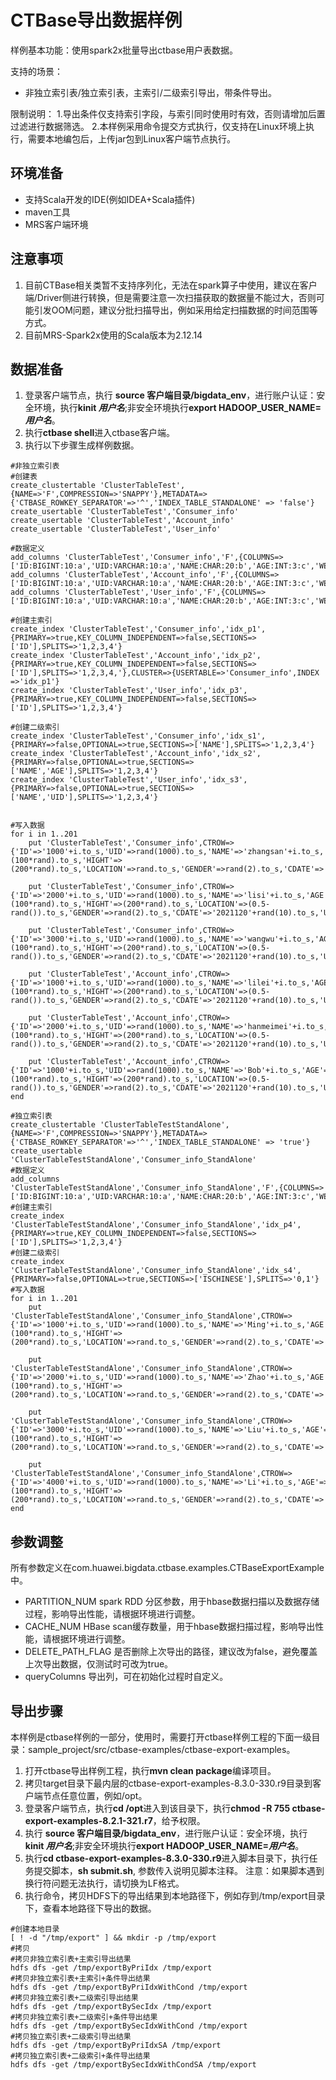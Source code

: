 # CTBase导出数据样例

样例基本功能：使用spark2x批量导出ctbase用户表数据。

支持的场景：

* 非独立索引表/独立索引表，主索引/二级索引导出，带条件导出。

限制说明：
1.导出条件仅支持索引字段，与索引同时使用时有效，否则请增加后置过滤进行数据筛选。
2.本样例采用命令提交方式执行，仅支持在Linux环境上执行，需要本地编包后，上传jar包到Linux客户端节点执行。

## 环境准备

* 支持Scala开发的IDE(例如IDEA+Scala插件)
* maven工具
* MRS客户端环境

## 注意事项

1. 目前CTBase相关类暂不支持序列化，无法在spark算子中使用，建议在客户端/Driver侧进行转换，但是需要注意一次扫描获取的数据量不能过大，否则可能引发OOM问题，建议分批扫描导出，例如采用给定扫描数据的时间范围等方式。
2. 目前MRS-Spark2x使用的Scala版本为2.12.14

## 数据准备

1. 登录客户端节点，执行 **source 客户端目录/bigdata_env**，进行账户认证：安全环境，执行**kinit *用户名***;非安全环境执行**export HADOOP_USER_NAME=*用户名***。
2. 执行**ctbase shell**进入ctbase客户端。
3. 执行以下步骤生成样例数据。

```
#非独立索引表
#创建表
create_clustertable 'ClusterTableTest',{NAME=>'F',COMPRESSION=>'SNAPPY'},METADATA=>{'CTBASE_ROWKEY_SEPARATOR'=>'^','INDEX_TABLE_STANDALONE' => 'false'}
create_usertable 'ClusterTableTest','Consumer_info'
create_usertable 'ClusterTableTest','Account_info'
create_usertable 'ClusterTableTest','User_info'

#数据定义
add_columns 'ClusterTableTest','Consumer_info','F',{COLUMNS=>['ID:BIGINT:10:a','UID:VARCHAR:10:a','NAME:CHAR:20:b','AGE:INT:3:c','WEIGHT:FLOAT:10:d','HIGHT:DOUBLE:20:d','LOCATION:DECIMAL:30:d','GENDER:BOOL:1:e','CDATE:VARCHAR:10:f','UDATE:CHAR:20:f']}
add_columns 'ClusterTableTest','Account_info','F',{COLUMNS=>['ID:BIGINT:10:a','UID:VARCHAR:10:a','NAME:CHAR:20:b','AGE:INT:3:c','WEIGHT:FLOAT:10:d','HIGHT:DOUBLE:20:d','LOCATION:DECIMAL:30:d','GENDER:BOOL:1:e','CDATE:VARCHAR:10:f','UDATE:CHAR:20:f']}
add_columns 'ClusterTableTest','User_info','F',{COLUMNS=>['ID:BIGINT:10:a','UID:VARCHAR:10:a','NAME:CHAR:20:b','AGE:INT:3:c','WEIGHT:FLOAT:10:d','HIGHT:DOUBLE:20:d','LOCATION:DECIMAL:30:d','GENDER:BOOL:1:e','CDATE:VARCHAR:10:f','UDATE:CHAR:20:f']}

#创建主索引
create_index 'ClusterTableTest','Consumer_info','idx_p1',{PRIMARY=>true,KEY_COLUMN_INDEPENDENT=>false,SECTIONS=>['ID'],SPLITS=>'1,2,3,4'}
create_index 'ClusterTableTest','Account_info','idx_p2',{PRIMARY=>true,KEY_COLUMN_INDEPENDENT=>false,SECTIONS=>['ID'],SPLITS=>'1,2,3,4,'},CLUSTER=>{USERTABLE=>'Consumer_info',INDEX =>'idx_p1'}
create_index 'ClusterTableTest','User_info','idx_p3',{PRIMARY=>true,KEY_COLUMN_INDEPENDENT=>false,SECTIONS=>['ID'],SPLITS=>'1,2,3,4'}

#创建二级索引
create_index 'ClusterTableTest','Consumer_info','idx_s1',{PRIMARY=>false,OPTIONAL=>true,SECTIONS=>['NAME'],SPLITS=>'1,2,3,4'}
create_index 'ClusterTableTest','Account_info','idx_s2',{PRIMARY=>false,OPTIONAL=>true,SECTIONS=>['NAME','AGE'],SPLITS=>'1,2,3,4'}
create_index 'ClusterTableTest','User_info','idx_s3',{PRIMARY=>false,OPTIONAL=>true,SECTIONS=>['NAME','UID'],SPLITS=>'1,2,3,4'}


#写入数据
for i in 1..201
    put 'ClusterTableTest','Consumer_info',CTROW=>{'ID'=>'1000'+i.to_s,'UID'=>rand(1000).to_s,'NAME'=>'zhangsan'+i.to_s,'AGE'=>rand(150).to_s,'WEIGHT'=>(100*rand).to_s,'HIGHT'=>(200*rand).to_s,'LOCATION'=>rand.to_s,'GENDER'=>rand(2).to_s,'CDATE'=>'2021120'+rand(10).to_s,'UDATE'=>'2021121'+rand(10).to_s}

    put 'ClusterTableTest','Consumer_info',CTROW=>{'ID'=>'2000'+i.to_s,'UID'=>rand(1000).to_s,'NAME'=>'lisi'+i.to_s,'AGE'=>rand(150).to_s,'WEIGHT'=>(100*rand).to_s,'HIGHT'=>(200*rand).to_s,'LOCATION'=>(0.5-rand()).to_s,'GENDER'=>rand(2).to_s,'CDATE'=>'2021120'+rand(10).to_s,'UDATE'=>'2021121'+rand(10).to_s}

    put 'ClusterTableTest','Consumer_info',CTROW=>{'ID'=>'3000'+i.to_s,'UID'=>rand(1000).to_s,'NAME'=>'wangwu'+i.to_s,'AGE'=>rand(150).to_s,'WEIGHT'=>(100*rand).to_s,'HIGHT'=>(200*rand).to_s,'LOCATION'=>(0.5-rand()).to_s,'GENDER'=>rand(2).to_s,'CDATE'=>'2021120'+rand(10).to_s,'UDATE'=>'2021121'+rand(10).to_s}

    put 'ClusterTableTest','Account_info',CTROW=>{'ID'=>'1000'+i.to_s,'UID'=>rand(1000).to_s,'NAME'=>'lilei'+i.to_s,'AGE'=>rand(150).to_s,'WEIGHT'=>(100*rand).to_s,'HIGHT'=>(200*rand).to_s,'LOCATION'=>(0.5-rand()).to_s,'GENDER'=>rand(2).to_s,'CDATE'=>'2021120'+rand(10).to_s,'UDATE'=>'2021121'+rand(10).to_s}

    put 'ClusterTableTest','Account_info',CTROW=>{'ID'=>'2000'+i.to_s,'UID'=>rand(1000).to_s,'NAME'=>'hanmeimei'+i.to_s,'AGE'=>rand(150).to_s,'WEIGHT'=>(100*rand).to_s,'HIGHT'=>(200*rand).to_s,'LOCATION'=>(0.5-rand()).to_s,'GENDER'=>rand(2).to_s,'CDATE'=>'2021120'+rand(10).to_s,'UDATE'=>'2021121'+rand(10).to_s}

    put 'ClusterTableTest','Account_info',CTROW=>{'ID'=>'1000'+i.to_s,'UID'=>rand(1000).to_s,'NAME'=>'Bob'+i.to_s,'AGE'=>rand(150).to_s,'WEIGHT'=>(100*rand).to_s,'HIGHT'=>(200*rand).to_s,'LOCATION'=>(0.5-rand()).to_s,'GENDER'=>rand(2).to_s,'CDATE'=>'2021120'+rand(10).to_s,'UDATE'=>'2021121'+rand(10).to_s}
end

#独立索引表
create_clustertable 'ClusterTableTestStandAlone',{NAME=>'F',COMPRESSION=>'SNAPPY'},METADATA=>{'CTBASE_ROWKEY_SEPARATOR'=>'^','INDEX_TABLE_STANDALONE' => 'true'}
create_usertable 'ClusterTableTestStandAlone','Consumer_info_StandAlone'
#数据定义
add_columns 'ClusterTableTestStandAlone','Consumer_info_StandAlone','F',{COLUMNS=>['ID:BIGINT:10:a','UID:VARCHAR:10:a','NAME:CHAR:20:b','AGE:INT:3:c','WEIGHT:FLOAT:10:d','HIGHT:DOUBLE:20:d','LOCATION:DECIMAL:30:d','GENDER:BOOL:1:e','CDATE:VARCHAR:10:f','UDATE:CHAR:20:f','ISCHINESE:BOOL:1:g']}
#创建主索引
create_index 'ClusterTableTestStandAlone','Consumer_info_StandAlone','idx_p4',{PRIMARY=>true,KEY_COLUMN_INDEPENDENT=>false,SECTIONS=>['ID'],SPLITS=>'1,2,3,4'}
#创建二级索引
create_index 'ClusterTableTestStandAlone','Consumer_info_StandAlone','idx_s4',{PRIMARY=>false,OPTIONAL=>true,SECTIONS=>['ISCHINESE'],SPLITS=>'0,1'}
#写入数据
for i in 1..201
    put 'ClusterTableTestStandAlone','Consumer_info_StandAlone',CTROW=>{'ID'=>'1000'+i.to_s,'UID'=>rand(1000).to_s,'NAME'=>'Ming'+i.to_s,'AGE'=>rand(150).to_s,'WEIGHT'=>(100*rand).to_s,'HIGHT'=>(200*rand).to_s,'LOCATION'=>rand.to_s,'GENDER'=>rand(2).to_s,'CDATE'=>'2021120'+rand(10).to_s,'UDATE'=>'2021121'+rand(10).to_s,'ISCHINESE'=>rand(2).to_s}
  
    put 'ClusterTableTestStandAlone','Consumer_info_StandAlone',CTROW=>{'ID'=>'2000'+i.to_s,'UID'=>rand(1000).to_s,'NAME'=>'Zhao'+i.to_s,'AGE'=>rand(150).to_s,'WEIGHT'=>(100*rand).to_s,'HIGHT'=>(200*rand).to_s,'LOCATION'=>rand.to_s,'GENDER'=>rand(2).to_s,'CDATE'=>'2021120'+rand(10).to_s,'UDATE'=>'2021121'+rand(10).to_s,'ISCHINESE'=>rand(2).to_s}

    put 'ClusterTableTestStandAlone','Consumer_info_StandAlone',CTROW=>{'ID'=>'3000'+i.to_s,'UID'=>rand(1000).to_s,'NAME'=>'Liu'+i.to_s,'AGE'=>rand(150).to_s,'WEIGHT'=>(100*rand).to_s,'HIGHT'=>(200*rand).to_s,'LOCATION'=>rand.to_s,'GENDER'=>rand(2).to_s,'CDATE'=>'2021120'+rand(10).to_s,'UDATE'=>'2021121'+rand(10).to_s,'ISCHINESE'=>rand(2).to_s}

    put 'ClusterTableTestStandAlone','Consumer_info_StandAlone',CTROW=>{'ID'=>'4000'+i.to_s,'UID'=>rand(1000).to_s,'NAME'=>'Li'+i.to_s,'AGE'=>rand(150).to_s,'WEIGHT'=>(100*rand).to_s,'HIGHT'=>(200*rand).to_s,'LOCATION'=>rand.to_s,'GENDER'=>rand(2).to_s,'CDATE'=>'2021120'+rand(10).to_s,'UDATE'=>'2021121'+rand(10).to_s,'ISCHINESE'=>rand(2).to_s}
end
```

## 参数调整

所有参数定义在com.huawei.bigdata.ctbase.examples.CTBaseExportExample中。

* PARTITION_NUM
  spark RDD 分区参数，用于hbase数据扫描以及数据存储过程，影响导出性能，请根据环境进行调整。
* CACHE_NUM
  HBase scan缓存数量，用于hbase数据扫描过程，影响导出性能，请根据环境进行调整。
* DELETE_PATH_FLAG
  是否删除上次导出的路径，建议改为false，避免覆盖上次导出数据，仅测试时可改为true。
* queryColumns
  导出列，可在初始化过程时自定义。

## 导出步骤

本样例是ctbase样例的一部分，使用时，需要打开ctbase样例工程的下面一级目录：sample_project/src/ctbase-examples/ctbase-export-examples。

1. 打开ctbase导出样例工程，执行**mvn clean package**编译项目。
2. 拷贝target目录下最内层的ctbase-export-examples-8.3.0-330.r9目录到客户端节点任意位置，例如/opt。
3. 登录客户端节点，执行**cd /opt**进入到该目录下，执行**chmod -R 755 ctbase-export-examples-8.2.1-321.r7**，给予权限。
4. 执行 **source 客户端目录/bigdata_env**，进行账户认证：安全环境，执行**kinit *用户名***;非安全环境执行**export HADOOP_USER_NAME=*用户名***。
5. 执行**cd ctbase-export-examples-8.3.0-330.r9**进入脚本目录下，执行任务提交脚本，**sh submit.sh**, 参数传入说明见脚本注释。
   注意：如果脚本遇到换行符问题无法执行，请切换为LF格式。
6. 执行命令，拷贝HDFS下的导出结果到本地路径下，例如存到/tmp/export目录下，查看本地路径下导出的数据。

```
#创建本地目录
[ ! -d "/tmp/export" ] && mkdir -p /tmp/export
#拷贝
#拷贝非独立索引表+主索引导出结果
hdfs dfs -get /tmp/exportByPriIdx /tmp/export
#拷贝非独立索引表+主索引+条件导出结果
hdfs dfs -get /tmp/exportByPriIdxWithCond /tmp/export
#拷贝非独立索引表+二级索引导出结果
hdfs dfs -get /tmp/exportBySecIdx /tmp/export
#拷贝非独立索引表+二级索引+条件导出结果
hdfs dfs -get /tmp/exportBySecIdxWithCond /tmp/export
#拷贝独立索引表+二级索引导出结果
hdfs dfs -get /tmp/exportByPriIdxSA /tmp/export
#拷贝独立索引表+二级索引+条件导出结果
hdfs dfs -get /tmp/exportBySecIdxWithCondSA /tmp/export
```

